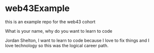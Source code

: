 # web43Example
this is an example repo for the web43 cohort


What is your name, why do you want to learn to code

Jordan Shelton, I want to learn to code because I love to fix things and I love technology so this was the logical career path.